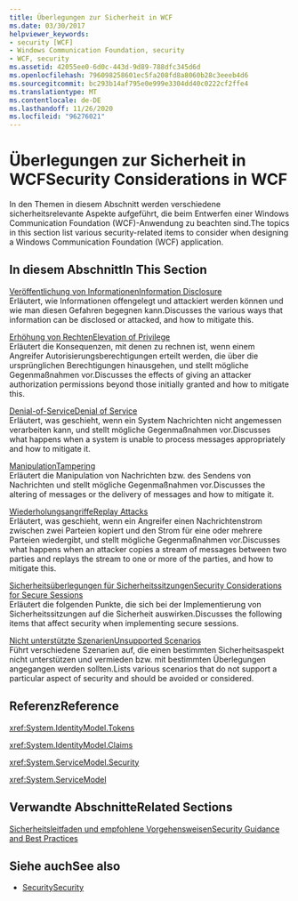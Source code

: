 ```yaml
---
title: Überlegungen zur Sicherheit in WCF
ms.date: 03/30/2017
helpviewer_keywords:
- security [WCF]
- Windows Communication Foundation, security
- WCF, security
ms.assetid: 42055ee0-6d0c-443d-9d89-788dfc345d6d
ms.openlocfilehash: 796098258601ec5fa208fd8a8060b28c3eeeb4d6
ms.sourcegitcommit: bc293b14af795e0e999e3304dd40c0222cf2ffe4
ms.translationtype: MT
ms.contentlocale: de-DE
ms.lasthandoff: 11/26/2020
ms.locfileid: "96276021"
---
```

# <a name="security-considerations-in-wcf"></a><span data-ttu-id="e0af8-102">Überlegungen zur Sicherheit in WCF</span><span class="sxs-lookup"><span data-stu-id="e0af8-102">Security Considerations in WCF</span></span>

<span data-ttu-id="e0af8-103">In den Themen in diesem Abschnitt werden verschiedene sicherheitsrelevante Aspekte aufgeführt, die beim Entwerfen einer Windows Communication Foundation (WCF)-Anwendung zu beachten sind.</span><span class="sxs-lookup"><span data-stu-id="e0af8-103">The topics in this section list various security-related items to consider when designing a Windows Communication Foundation (WCF) application.</span></span>  
  
## <a name="in-this-section"></a><span data-ttu-id="e0af8-104">In diesem Abschnitt</span><span class="sxs-lookup"><span data-stu-id="e0af8-104">In This Section</span></span>  

 [<span data-ttu-id="e0af8-105">Veröffentlichung von Informationen</span><span class="sxs-lookup"><span data-stu-id="e0af8-105">Information Disclosure</span></span>](information-disclosure.md)  
 <span data-ttu-id="e0af8-106">Erläutert, wie Informationen offengelegt und attackiert werden können und wie man diesen Gefahren begegnen kann.</span><span class="sxs-lookup"><span data-stu-id="e0af8-106">Discusses the various ways that information can be disclosed or attacked, and how to mitigate this.</span></span>  
  
 [<span data-ttu-id="e0af8-107">Erhöhung von Rechten</span><span class="sxs-lookup"><span data-stu-id="e0af8-107">Elevation of Privilege</span></span>](elevation-of-privilege.md)  
 <span data-ttu-id="e0af8-108">Erläutert die Konsequenzen, mit denen zu rechnen ist, wenn einem Angreifer Autorisierungsberechtigungen erteilt werden, die über die ursprünglichen Berechtigungen hinausgehen, und stellt mögliche Gegenmaßnahmen vor.</span><span class="sxs-lookup"><span data-stu-id="e0af8-108">Discusses the effects of giving an attacker authorization permissions beyond those initially granted and how to mitigate this.</span></span>  
  
 [<span data-ttu-id="e0af8-109">Denial-of-Service</span><span class="sxs-lookup"><span data-stu-id="e0af8-109">Denial of Service</span></span>](denial-of-service.md)  
 <span data-ttu-id="e0af8-110">Erläutert, was geschieht, wenn ein System Nachrichten nicht angemessen verarbeiten kann, und stellt mögliche Gegenmaßnahmen vor.</span><span class="sxs-lookup"><span data-stu-id="e0af8-110">Discusses what happens when a system is unable to process messages appropriately and how to mitigate it.</span></span>  
  
 [<span data-ttu-id="e0af8-111">Manipulation</span><span class="sxs-lookup"><span data-stu-id="e0af8-111">Tampering</span></span>](tampering.md)  
 <span data-ttu-id="e0af8-112">Erläutert die Manipulation von Nachrichten bzw. des Sendens von Nachrichten und stellt mögliche Gegenmaßnahmen vor.</span><span class="sxs-lookup"><span data-stu-id="e0af8-112">Discusses the altering of messages or the delivery of messages and how to mitigate it.</span></span>  
  
 [<span data-ttu-id="e0af8-113">Wiederholungsangriffe</span><span class="sxs-lookup"><span data-stu-id="e0af8-113">Replay Attacks</span></span>](replay-attacks.md)  
 <span data-ttu-id="e0af8-114">Erläutert, was geschieht, wenn ein Angreifer einen Nachrichtenstrom zwischen zwei Parteien kopiert und den Strom für eine oder mehrere Parteien wiedergibt, und stellt mögliche Gegenmaßnahmen vor.</span><span class="sxs-lookup"><span data-stu-id="e0af8-114">Discusses what happens when an attacker copies a stream of messages between two parties and replays the stream to one or more of the parties, and how to mitigate this.</span></span>  
  
 [<span data-ttu-id="e0af8-115">Sicherheitsüberlegungen für Sicherheitssitzungen</span><span class="sxs-lookup"><span data-stu-id="e0af8-115">Security Considerations for Secure Sessions</span></span>](security-considerations-for-secure-sessions.md)  
 <span data-ttu-id="e0af8-116">Erläutert die folgenden Punkte, die sich bei der Implementierung von Sicherheitssitzungen auf die Sicherheit auswirken.</span><span class="sxs-lookup"><span data-stu-id="e0af8-116">Discusses the following items that affect security when implementing secure sessions.</span></span>  
  
 [<span data-ttu-id="e0af8-117">Nicht unterstützte Szenarien</span><span class="sxs-lookup"><span data-stu-id="e0af8-117">Unsupported Scenarios</span></span>](unsupported-scenarios.md)  
 <span data-ttu-id="e0af8-118">Führt verschiedene Szenarien auf, die einen bestimmten Sicherheitsaspekt nicht unterstützen und vermieden bzw. mit bestimmten Überlegungen angegangen werden sollten.</span><span class="sxs-lookup"><span data-stu-id="e0af8-118">Lists various scenarios that do not support a particular aspect of security and should be avoided or considered.</span></span>  
  
## <a name="reference"></a><span data-ttu-id="e0af8-119">Referenz</span><span class="sxs-lookup"><span data-stu-id="e0af8-119">Reference</span></span>  

 <xref:System.IdentityModel.Tokens>  
  
 <xref:System.IdentityModel.Claims>  
  
 <xref:System.ServiceModel.Security>  
  
 <xref:System.ServiceModel>  
  
## <a name="related-sections"></a><span data-ttu-id="e0af8-120">Verwandte Abschnitte</span><span class="sxs-lookup"><span data-stu-id="e0af8-120">Related Sections</span></span>  

 [<span data-ttu-id="e0af8-121">Sicherheitsleitfaden und empfohlene Vorgehensweisen</span><span class="sxs-lookup"><span data-stu-id="e0af8-121">Security Guidance and Best Practices</span></span>](security-guidance-and-best-practices.md)  
  
## <a name="see-also"></a><span data-ttu-id="e0af8-122">Siehe auch</span><span class="sxs-lookup"><span data-stu-id="e0af8-122">See also</span></span>

- [<span data-ttu-id="e0af8-123">Security</span><span class="sxs-lookup"><span data-stu-id="e0af8-123">Security</span></span>](security.md)

